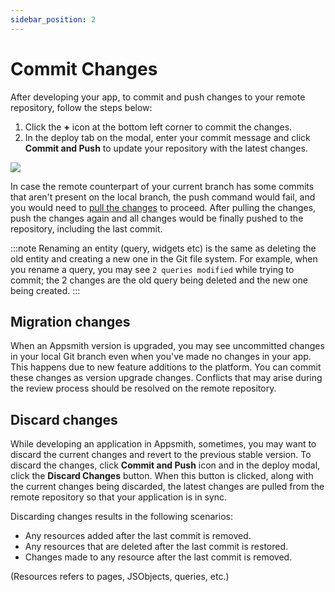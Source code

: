 ```yaml
---
sidebar_position: 2
---
```


# Commit Changes

After developing your app, to commit and push changes to your remote repository, follow the steps below:

1.  Click the **+** icon at the bottom left corner to commit the changes. 
2. In the deploy tab on the modal, enter your commit message and click **Commit and Push** to update your repository with the latest changes. 

![](/img/commit_changes_git.gif)


In case the remote counterpart of your current branch has some commits that aren't present on the local branch, the push command would fail, and you would need to [pull the changes](/advanced-concepts/git-workflow/pull-and-sync) to proceed. After pulling the changes, push the changes again and all changes would be finally pushed to the repository, including the last commit.

:::note
Renaming an entity (query, widgets etc) is the same as deleting the old entity and creating a new one in the Git file system. For example, when you rename a query, you may see `2 queries modified` while trying to commit; the 2 changes are the old query being deleted and the new one being created.
:::

## Migration changes

When an Appsmith version is upgraded, you may see uncommitted changes in your local Git branch even when you've made no changes in your app. This happens due to new feature additions to the platform. You can commit these changes as version upgrade changes. Conflicts that may arise during the review process should be resolved on the remote repository.

## Discard changes

While developing an application in Appsmith, sometimes, you may want to discard the current changes and revert to the previous stable version. To discard the changes, click **Commit and Push** icon and in the deploy modal, click the **Discard Changes** button. When this button is clicked, along with the current changes being discarded, the latest changes are pulled from the remote repository so that your application is in sync. 

Discarding changes results in the following scenarios: 
- Any resources added after the last commit is removed. 
- Any resources that are deleted after the last commit is restored. 
- Changes made to any resource after the last commit is removed.

(Resources refers to pages, JSObjects, queries, etc.)





